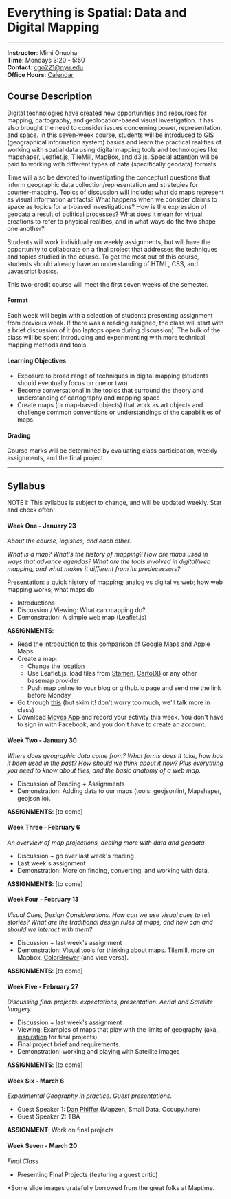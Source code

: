 # Everything is Spatial: Data and Digital Mapping

---

**Instructor**: Mimi Onuoha  
**Time**: Mondays 3:20 - 5:50
</br>**Contact**: <cgo221@nyu.edu>
</br>**Office Hours**: [Calendar](https://calendar.google.com/calendar/selfsched?sstoken=UUl0bkJBeEw5QmpTfGRlZmF1bHR8MTVmMGJiY2ZkYjkyNWQ0NGQ1Y2YzODliMDQ0MmRlODU)

## Course Description


Digital technologies have created new opportunities and resources for mapping, cartography, and geolocation-based visual investigation. It has also brought the need to consider issues concerning power, representation, and space. In this seven-week course, students will be introduced to GIS (geographical information system) basics and learn the practical realities of working with spatial data using digital mapping tools and technologies like mapshaper, Leaflet.js, TileMill, MapBox, and d3.js. Special attention will be paid to working with different types of data (specifically geodata) formats. 

Time will also be devoted to investigating the conceptual questions that inform geographic data collection/representation and strategies for counter-mapping. Topics of discussion will include: what do maps represent as visual information artifacts? What happens when we consider claims to space as topics for art-based investigations? How is the expression of geodata a result of political processes? What does it mean for virtual creations to refer to physical realities, and in what ways do the two shape one another? 

Students will work individually on weekly assignments, but will have the opportunity to collaborate on a final project that addresses the techniques and topics studied in the course. To get the most out of this course, students should already have an understanding of HTML, CSS, and Javascript basics. 

This two-credit course will meet the first seven weeks of the semester. 


#### Format
Each week will begin with a selection of students presenting assignment from previous week. If there was a reading assigned, the class will start with a brief discussion of it (no laptops open during discussion).  The bulk of the class will be spent introducing and experimenting with more technical mapping methods and tools.

#### Learning Objectives 
- Exposure to broad range of techniques in digital mapping (students should eventually focus on one or two)
- Become conversational in the topics that surround the theory and understanding of cartography and mapping space
- Create maps (or map-based objects) that work as art objects and challenge common conventions or understandings of the capabilities of maps.

#### Grading
Course marks will be determined by evaluating class participation, weekly assignments, and the final project. 



---

## Syllabus 
NOTE I: This syllabus is subject to change, and will be updated weekly. Star and check often!


#### Week One - January 23
*About the course, logistics, and each other.* 

*What is a map? What's the history of mapping? How are maps used in ways that advance agendas? What are the tools involved in digital/web mapping, and what makes it different from its predecessors?* 

[Presentation](http://mimionuoha.github.io/spring2017-digitalmapping/weekone/): a quick history of mapping; analog vs digital vs web; how web mapping works; what maps do

- Introductions
- Discussion / Viewing: What can mapping do?
- Demonstration: A simple web map (Leaflet.js)

**ASSIGNMENTS**:

- Read the introduction to [this](https://www.justinobeirne.com/cartography-comparison) comparison of Google Maps and Apple Maps. 
- Create a map:
	- Change the [location](http://www.latlong.net/)
	- Use Leaflet.js, load tiles from [Stamen](http://maps.stamen.com/#toner-lite/12/37.7707/-122.3781), [CartoDB](https://cartodb.com/basemaps/) or any other basemap provider 
	- Push map online to your blog or github.io page and send me the link before Monday
- Go through [this](http://maptime.io/anatomy-of-a-web-map/#0) (but skim it! don't worry too much, we'll talk more in class)
- Download [Moves App](https://moves-app.com/) and record your activity this week. You don't have to sign in with Facebook, and you don't have to create an account.
	


#### Week Two - January 30

*Where does geographic data come from? What forms does it take, how has it been used in the past? How should we think about it now? Plus everything you need to know about tiles, and the basic anatomy of a web map.*

- Discussion of Reading + Assignments
- Demonstration: Adding data to our maps (tools: geojsonlint, Mapshaper, geojson.io). 

**ASSIGNMENTS**: [to come]


#### Week Three - February 6
*An overview of map projections, dealing more with data and geodata*

- Discussion + go over last week's reading
- Last week's assignment
- Demonstration: More on finding, converting, and working with data. 

**ASSIGNMENTS**: [to come] 

#### Week Four - February 13
*Visual Cues, Design Considerations. How can we use visual cues to tell stories? What are the traditional design rules of maps, and how can and should we interact with them?* 

- Discussion + last week's assignment
- Demonstration: Visual tools for thinking about maps. Tilemill, more on Mapbox, [ColorBrewer](http://colorbrewer2.org/)
(and vice versa). 

**ASSIGNMENTS**: [to come]


#### Week Five - February 27
*Discussing final projects: expectations, presentation. Aerial and Satellite Imagery.*

- Discussion + last week's assignment
- Viewing: Examples of maps that play with the limits of geography (aka, [inspiration](https://www.dropbox.com/s/ls269cdpsnw3dan/inspiration.pdf?dl=0) for final projects)
- Final project brief and requirements.
- Demonstration: working and playing with Satellite images 

**ASSIGNMENTS**: [to come]


#### Week Six - March 6
*Experimental Geography in practice. Guest presentations.* 
- Guest Speaker 1: [Dan Phiffer](https://phiffer.org/) (Mapzen, Small Data, Occupy.here) 
- Guest Speaker 2: TBA

**ASSIGNMENT**: Work on final projects


#### Week Seven - March 20
*Final Class* 

- Presenting Final Projects (featuring a guest critic)

*Some slide images gratefully borrowed from the great folks at Maptime. 